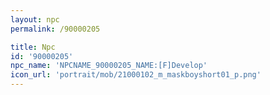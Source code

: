 ```yaml
---
layout: npc
permalink: /90000205

title: Npc
id: '90000205'
npc_name: 'NPCNAME_90000205_NAME:[F]Develop'
icon_url: 'portrait/mob/21000102_m_maskboyshort01_p.png'
---
```

